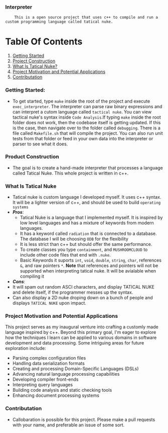 ### Interpreter
```
    This is a open source project that uses c++ to compile and run a custom programming language called tatical nuke.
```

# Table Of Contents

1. [Getting Started](#getting-started)
2. [Project Construction](#product-construction)
3. [What Is Tatical Nuke?](#what-is-tatical-nuke-?)
4. [Project Motivation and Potential Applications](#project-motivation-and-potential-applications)
5. [Contributation](#contributation)

### Getting Started:
* To get started, type `make` inside the root of the project and execute `exec_interpreter`. The interpreter can parse raw binary expressions and can interpret a cutom language called `tactical nuke`. You can view tactical nuke's syntax inside `Code Analysis`.If typing `make` inside the root folder does not work, then the codebase itself is getting updated. If this is the case, then navigate over to the folder called `debugging`. There is a file called `Makefile.sh` that will compile the project. You can also run  unit tests from that folder or feed in your own data into the interpreter or parser to see what it does. 

### Product Construction
* The goal is to create a hand-made interpreter that processes a language called Tatical Nuke. This whole project is written in c++.

### What Is Tatical Nuke
* Tatical nuke is custom language I developed myself. It uses c++ syntax. It will be a lighter version of c++, and should be used to build `operating systems` 
* ***Pros***:
    * Tatical Nuke is a language that I implemented myself. It is inspired by low level languages and has a mixture of keywords from modern languages. 
    * It has a keyword called `radiation` that is connected to a database. The database I will be choosing `ODB` for the flexibility  
    * It is less strict than c++ but should offer the same performance.
    * To create classes you type `containment`, and `MUSHROOMCLOUD` to include other code files that end with `.nuke`. 
    * Basic Keywords it suports `int`, `void`, `double`, `string`, `char`, references `&`, and raw pointers `*`. **Note** that references and pointers will not be supported when interpreting tatical nuke. It will be avialable when compiling it 
* ***Cons***:
* It will spam out random ASCI characters, and display TATICAL NUKE and delete itself, if the programmer messes up the syntax.
* Can also display a 2D nuke droping down on a bunch of people and displays `TATICAL NUKE` upon impact. 

### Project Motivation and Potential Applications

This project serves as my inaugural venture into crafting a customly made language inspired by c++. Beyond this primary goal, I'm eager to explore how the techniques I learn can be applied to various domains in software development and data processing. Some intriguing areas for future exploration include:

- Parsing complex configuration files
- Handling data serialization formats
- Creating and processing Domain-Specific Languages (DSLs)
- Advancing natural language processing capabilities
- Developing compiler front-ends
- Interpreting query languages
- Building code analysis and static checking tools
- Enhancing document processing systems

### Contributation
* Callobaration is possible for this project. Please make a pull requests with your name, and preferable an issue of some sort. 

